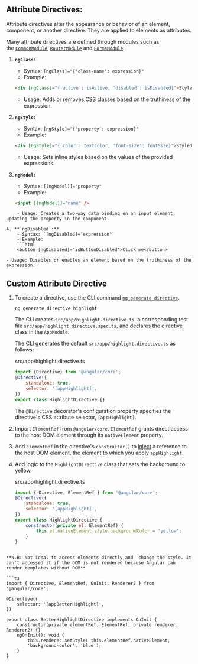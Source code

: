 ## Attribute Directives:

Attribute directives alter the appearance or behavior of an element, component, or another directive. They are applied to elements as attributes.

Many attribute directives are defined through modules such as the [`CommonModule`](https://angular.io/api/common/CommonModule), [`RouterModule`](https://angular.io/guide/router "Routing and Navigation") and [`FormsModule`](https://angular.io/guide/forms "Forms").

1. **`ngClass`:**
    - Syntax: `[ngClass]="{'class-name': expression}"`
    - Example: 
	```html
	<div [ngClass]="{'active': isActive, 'disabled': isDisabled}">Styled Content</div>
	```
    - Usage: Adds or removes CSS classes based on the truthiness of the expression.
      
2. **`ngStyle`:**
    - Syntax: `[ngStyle]="{'property': expression}"`
    - Example:
    ```html
	<div [ngStyle]="{'color': textColor, 'font-size': fontSize}">Styled Content</div>
	```
    - Usage: Sets inline styles based on the values of the provided expressions.
      
3. **`ngModel`:**
    - Syntax: `[(ngModel)]="property"`
    - Example: 
    ```html
    <input [(ngModel)]="name" />
```
    - Usage: Creates a two-way data binding on an input element, updating the property in the component.
      
4. **`ngDisabled`:**
    - Syntax: `[ngDisabled]="expression"`
    - Example: 
    ```html
    <button [ngDisabled]="isButtonDisabled">Click me</button>
```
    - Usage: Disables or enables an element based on the truthiness of the expression.


## Custom Attribute Directive

1. To create a directive, use the CLI command [`ng generate directive`](https://angular.io/cli/generate).
    
    `ng generate directive highlight`
    
    The CLI creates `src/app/highlight.directive.ts`, a corresponding test file `src/app/highlight.directive.spec.ts`, and declares the directive class in the `AppModule`.
    
    The CLI generates the default `src/app/highlight.directive.ts` as follows:
    
    src/app/highlight.directive.ts
    
	```js
	import {Directive} from '@angular/core';  
	@Directive({   
		standalone: true,   
		selector: '[appHighlight]', 
	}) 
	export class HighlightDirective {}
	```
    
    The `@Directive` decorator's configuration property specifies the directive's CSS attribute selector, `[appHighlight]`.
    
2. Import `ElementRef` from `@angular/core`. `ElementRef` grants direct access to the host DOM element through its `nativeElement` property.
    
3. Add `ElementRef` in the directive's `constructor()` to [inject](https://angular.io/guide/dependency-injection) a reference to the host DOM element, the element to which you apply `appHighlight`.
    
4. Add logic to the `HighlightDirective` class that sets the background to yellow.
    
    src/app/highlight.directive.ts
    
    ```js
    import { Directive, ElementRef } from '@angular/core';  
    @Directive({   
	    standalone: true,  
	    selector: '[appHighlight]', 
	}) 
	export class HighlightDirective {   
		constructor(private el: ElementRef) {     
			this.el.nativeElement.style.backgroundColor = 'yellow';   
		} 
	}
```

**N.B: Not ideal to access elements directly and  change the style. It can't accessed it if the DOM is not rendered because Angular can render templates without DOM**

```ts
import { Directive, ElementRef, OnInit, Renderer2 } from '@angular/core';  

@Directive({
	selector: '[appBetterHighlight]',
})

export class BetterHighlightDirective implements OnInit {
	constructor(private elementRef: ElementRef, private renderer: Renderer2) {}
	ngOnInit(): void {
		this.renderer.setStyle( this.elementRef.nativeElement, 
		'background-color', 'blue');
	}
}
```


